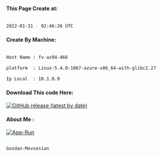 
   
#### This Page Create at:

```bash

2022-01-31 - 02:46:26 UTC

```

#### Create By Machine:

```bash

Host Name : fv-az84-466

platform  : Linux-5.4.0-1067-azure-x86_64-with-glibc2.27

Ip Local  : 10.1.0.9

```
#### Download This code Here:

[![GitHub release (latest by date)](https://img.shields.io/github/v/release/Gosdan-Movsesian/Gosdan?style=for-the-badge&label=Download)](https://github.com/Gosdan-Movsesian/Gosdan/releases) 

</p> 

#### About Me :

[![App-Run](https://github.com/Gosdan-Movsesian/Gosdan/actions/workflows/App-Run.yml/badge.svg)](https://github.com/Gosdan-Movsesian/Gosdan/actions/workflows/App-Run.yml)

```bash

Gosdan-Movsesian

```

